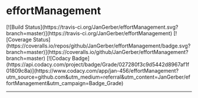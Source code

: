 <h1>effortManagement</h1>
[![Build Status](https://travis-ci.org/JanGerber/effortManagement.svg?branch=master)](https://travis-ci.org/JanGerber/effortManagement)
[![Coverage Status](https://coveralls.io/repos/github/JanGerber/effortManagement/badge.svg?branch=master)](https://coveralls.io/github/JanGerber/effortManagement?branch=master)
[![Codacy Badge](https://api.codacy.com/project/badge/Grade/027280f3c9d5442d8967af1f01809c8a)](https://www.codacy.com/app/jan-456/effortManagement?utm_source=github.com&amp;utm_medium=referral&amp;utm_content=JanGerber/effortManagement&amp;utm_campaign=Badge_Grade)
<hr/>
